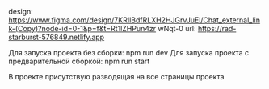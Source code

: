design: https://www.figma.com/design/7KRIlBdfRLXH2HJGrvJuEl/Chat_external_link-(Copy)?node-id=0-1&p=f&t=Rt1lZHPun4zr
wNqt-0
url: https://rad-starburst-576849.netlify.app

Для запуска проекта без сборки: npm run dev
Для запуска проекта с предварительной сборкой: npm run start

В проекте присутствую разводящая на все страницы проекта